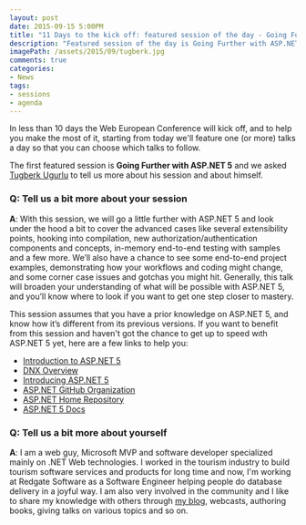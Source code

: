 ```yaml
---
layout: post
date: 2015-09-15 5:00PM
title: "11 Days to the kick off: featured session of the day - Going Further with ASP.NET 5 by Tugberk Ugurlu"
description: "Featured session of the day is Going Further with ASP.NET 5 by Tugberk Ugurlu"
imagePath: /assets/2015/09/tugberk.jpg
comments: true
categories:
- News
tags:
- sessions
- agenda
---
```


In less than 10 days the Web European Conference will kick off, and to help you make the most of it, starting from today we'll feature one (or more) talks a day so that you can choose which talks to follow.

The first featured session is **Going Further with ASP.NET 5** and we asked [Tugberk Ugurlu](http://www.tugberkugurlu.com/) to tell us more about his session and about himself.

### Q: Tell us a bit more about your session
**A**: With this session, we will go a little further with ASP.NET 5 and look under the hood a bit to cover the advanced cases like several extensibility points, hooking into compilation, new authorization/authentication components and concepts, in-memory end-to-end testing with samples and a few more. We’ll also have a chance to see some end-to-end project examples, demonstrating how your workflows and coding might change, and some corner case issues and gotchas you might hit. Generally, this talk will broaden your understanding of what will be possible with ASP.NET 5, and you’ll know where to look if you want to get one step closer to mastery.

This session assumes that you have a prior knowledge on ASP.NET 5, and know how it’s different from its previous versions. If you want to benefit from this session and haven't got the chance to get up to speed wıth ASP.NET 5 yet, here are a few links to help you:

 - [Introduction to ASP.NET 5](http://docs.asp.net/en/latest/conceptual-overview/aspnet.html)
 - [DNX Overview](http://docs.asp.net/en/latest/dnx/overview.html)
 - [Introducing ASP.NET 5](https://channel9.msdn.com/Events/Build/2015/2-687)
 - [ASP.NET GitHub Organization](https://github.com/aspnet)
 - [ASP.NET Home Repository](https://github.com/aspnet/Home)
 - [ASP.NET 5 Docs](http://docs.asp.net/)

### Q: Tell us a bit more about yourself
**A**: I am a web guy, Microsoft MVP and software developer specialized mainly on .NET Web technologies. I worked in the tourism industry to build tourism software services and products for long time and now, I'm working at Redgate Software as a Software Engineer helping people do database delivery in a joyful way. I am also very involved in the community and I like to share my knowledge with others through [my blog](http://www.tugberkugurlu.com/), webcasts, authoring books, giving talks on various topics and so on.
